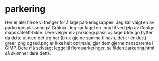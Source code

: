 # parkering
Her er alel filene vi trenger for å lage parkeringsappen.
Jeg har valgt en av parkerignsplassene på Grålum.  Jeg har laget en .png fil ved jelp av Goolge maps satelitt-bilde.
Dere velger elv parkiongsplass og lage bilde go bytter da dette ut med det  jeg har (bruk gjerne samme filnavn, det er enklest).
green.png og red.png er ikke helt optimale, gjør dem gjerne transparente i GIMP.
Dere må selvsagt legge til flere parkeringer, se filden parkering.html så skjønner dere dette.
